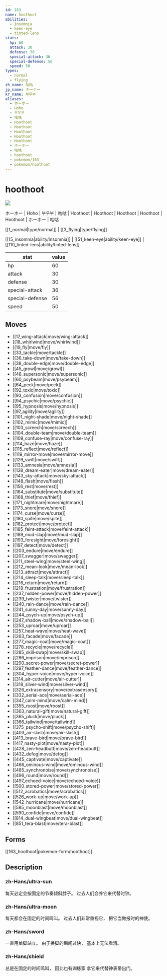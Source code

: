 ```yaml
---
id: 163
name: hoothoot
abilities:
  - insomnia
  - keen-eye
  - tinted-lens
stats:
  hp: 60
  attack: 30
  defense: 30
  special-attack: 36
  special-defense: 56
  speed: 50
types:
  - normal
  - flying
zh_name: 咕咕
jp_name: ホーホー
kr_name: 부우부
aliases:
  - ホーホー
  - Hoho
  - 부우부
  - 咕咕
  - Hoothoot
  - Hoothoot
  - Hoothoot
  - Hoothoot
  - Hoothoot
  - ホーホー
  - 咕咕
  - hoothoot
  - pokemon/163
  - pokemon/hoothoot
---
```

# hoothoot

![](https://raw.githubusercontent.com/PokeAPI/sprites/master/sprites/pokemon/163.png)

ホーホー | Hoho | 부우부 | 咕咕 | Hoothoot | Hoothoot | Hoothoot | Hoothoot | Hoothoot | ホーホー | 咕咕

[[1_normal|type/normal]] | [[3_flying|type/flying]]

[[15_insomnia|ability/insomnia]] | [[51_keen-eye|ability/keen-eye]] | [[110_tinted-lens|ability/tinted-lens]]

|stat|value|
|---|---|
|hp|60|
|attack|30|
|defense|30|
|special-attack|36|
|special-defense|56|
|speed|50|


## Moves

- [[17_wing-attack|move/wing-attack]]
- [[18_whirlwind|move/whirlwind]]
- [[19_fly|move/fly]]
- [[33_tackle|move/tackle]]
- [[36_take-down|move/take-down]]
- [[38_double-edge|move/double-edge]]
- [[45_growl|move/growl]]
- [[48_supersonic|move/supersonic]]
- [[60_psybeam|move/psybeam]]
- [[64_peck|move/peck]]
- [[92_toxic|move/toxic]]
- [[93_confusion|move/confusion]]
- [[94_psychic|move/psychic]]
- [[95_hypnosis|move/hypnosis]]
- [[97_agility|move/agility]]
- [[101_night-shade|move/night-shade]]
- [[102_mimic|move/mimic]]
- [[103_screech|move/screech]]
- [[104_double-team|move/double-team]]
- [[109_confuse-ray|move/confuse-ray]]
- [[114_haze|move/haze]]
- [[115_reflect|move/reflect]]
- [[119_mirror-move|move/mirror-move]]
- [[129_swift|move/swift]]
- [[133_amnesia|move/amnesia]]
- [[138_dream-eater|move/dream-eater]]
- [[143_sky-attack|move/sky-attack]]
- [[148_flash|move/flash]]
- [[156_rest|move/rest]]
- [[164_substitute|move/substitute]]
- [[168_thief|move/thief]]
- [[171_nightmare|move/nightmare]]
- [[173_snore|move/snore]]
- [[174_curse|move/curse]]
- [[180_spite|move/spite]]
- [[182_protect|move/protect]]
- [[185_feint-attack|move/feint-attack]]
- [[189_mud-slap|move/mud-slap]]
- [[193_foresight|move/foresight]]
- [[197_detect|move/detect]]
- [[203_endure|move/endure]]
- [[207_swagger|move/swagger]]
- [[211_steel-wing|move/steel-wing]]
- [[212_mean-look|move/mean-look]]
- [[213_attract|move/attract]]
- [[214_sleep-talk|move/sleep-talk]]
- [[216_return|move/return]]
- [[218_frustration|move/frustration]]
- [[237_hidden-power|move/hidden-power]]
- [[239_twister|move/twister]]
- [[240_rain-dance|move/rain-dance]]
- [[241_sunny-day|move/sunny-day]]
- [[244_psych-up|move/psych-up]]
- [[247_shadow-ball|move/shadow-ball]]
- [[253_uproar|move/uproar]]
- [[257_heat-wave|move/heat-wave]]
- [[263_facade|move/facade]]
- [[277_magic-coat|move/magic-coat]]
- [[278_recycle|move/recycle]]
- [[285_skill-swap|move/skill-swap]]
- [[286_imprison|move/imprison]]
- [[290_secret-power|move/secret-power]]
- [[297_feather-dance|move/feather-dance]]
- [[304_hyper-voice|move/hyper-voice]]
- [[314_air-cutter|move/air-cutter]]
- [[318_silver-wind|move/silver-wind]]
- [[326_extrasensory|move/extrasensory]]
- [[332_aerial-ace|move/aerial-ace]]
- [[347_calm-mind|move/calm-mind]]
- [[355_roost|move/roost]]
- [[363_natural-gift|move/natural-gift]]
- [[365_pluck|move/pluck]]
- [[366_tailwind|move/tailwind]]
- [[375_psycho-shift|move/psycho-shift]]
- [[403_air-slash|move/air-slash]]
- [[413_brave-bird|move/brave-bird]]
- [[417_nasty-plot|move/nasty-plot]]
- [[428_zen-headbutt|move/zen-headbutt]]
- [[432_defog|move/defog]]
- [[445_captivate|move/captivate]]
- [[466_ominous-wind|move/ominous-wind]]
- [[485_synchronoise|move/synchronoise]]
- [[496_round|move/round]]
- [[497_echoed-voice|move/echoed-voice]]
- [[500_stored-power|move/stored-power]]
- [[512_acrobatics|move/acrobatics]]
- [[526_work-up|move/work-up]]
- [[542_hurricane|move/hurricane]]
- [[585_moonblast|move/moonblast]]
- [[590_confide|move/confide]]
- [[814_dual-wingbeat|move/dual-wingbeat]]
- [[851_tera-blast|move/tera-blast]]

## Forms



[[163_hoothoot|pokemon-form/hoothoot]]

## Description

### zh-Hans/ultra-sun

每天必定会按固定的节奏倾斜脖子。
过去人们会养它来代替时钟。

### zh-Hans/ultra-moon

每天都会在固定的时间鸣叫。
过去人们非常重视它，
把它当做报时的神使。

### zh-Hans/sword

一直用单脚站立。
由于换脚的瞬间过快，
基本上无法看清。

### zh-Hans/shield

总是在固定的时间鸣叫，
因此也有训练家
拿它来代替钟表带出门。

